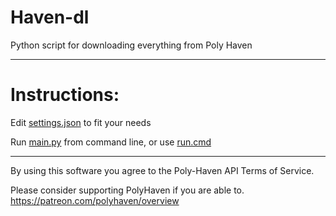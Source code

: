 # Haven-dl
Python script for downloading everything from Poly Haven

----

# Instructions:
Edit [settings.json](settings.json) to fit your needs

Run [main.py](main.py) from command line, or use [run.cmd](run.cmd)

----

By using this software you agree to the Poly-Haven API Terms of Service.

Please consider supporting PolyHaven if you are able to. https://patreon.com/polyhaven/overview
